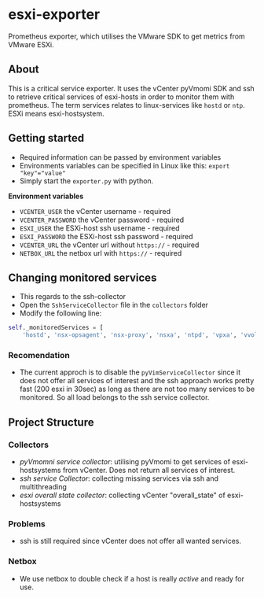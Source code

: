 # esxi-exporter
Prometheus exporter, which utilises the VMware SDK to get metrics from VMware ESXi.

## About
This is a critical service exporter. It uses the vCenter pyVmomi SDK and ssh to retrieve critical services of esxi-hosts in order to monitor them with prometheus.
The term services relates to linux-services like `hostd` or `ntp`. ESXi means esxi-hostsystem.


## Getting started

- Required information can be passed by environment variables
- Environments variables can be specified in Linux like this: `export "key"="value"` 
- Simply start the `exporter.py` with python.

**Environment variables**
- `VCENTER_USER` the vCenter username - required
- `VCENTER_PASSWORD` the vCenter password - required
- `ESXI_USER` the ESXi-host ssh username - required
- `ESXI_PASSWORD` the ESXi-host ssh password - required
- `VCENTER_URL` the vCenter url without `https://` - required
- `NETBOX_URL` the netbox url with `https://` - required

## Changing monitored services
- This regards to the ssh-collector
- Open the `SshServiceCollector` file in the `collectors` folder
- Modify the following line:


```python
self._monitoredServices = [
    'hostd', 'nsx-opsagent', 'nsx-proxy', 'nsxa', 'ntpd', 'vpxa', 'vvold']
```

### Recomendation
- The current approch is to disable the `pyVimServiceCollector` since it does not offer all services of interest and the ssh approach works pretty fast (200 esxi in 30sec) as long as there are not too many services to be monitored. So all load belongs to the ssh service collector. 


## Project Structure

### Collectors
- _pyVmomni service collector_: utilising pyVmomi to get services of esxi-hostsystems from vCenter. Does not return all services of interest. 
- _ssh service Collector_: collecting missing services via ssh and multithreading
- _esxi overall state collector_: collecting vCenter "overall_state" of esxi-hostsystems

### Problems
- ssh is still required since vCenter does not offer all wanted services.

### Netbox
- We use netbox to double check if a host is really _active_ and ready for use.
